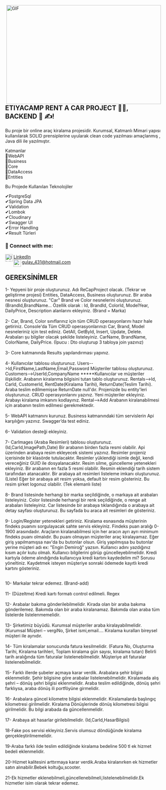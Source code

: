 <img align="right" alt="GIF" src="https://github.com/abhisheknaiidu/abhisheknaiidu/blob/master/code.gif?raw=true" width="500" height="320" />

## ETIYACAMP RENT A CAR PROJECT 👨‍🎓, BACKEND 🚀 ✍!



Bu proje bir online araç kiralama projesidir.
Kurumsal, Katmanlı Mimari yapısı kullanılarak SOLID prensiplerine uyularak clean code yazılması amaçlanmış , Java dili ile yazılmıştır.

Katmanlar <br>
🧷WebAPI  <br>
🧷Business  <br>
🧷Core  <br>
🧷DataAccess  <br>
🧷Entities  <br>


Bu Projede Kullanılan Teknolojiler

✔PostgreSql <br>
✔Spring Data JPA <br>
✔Validation <br>
✔Lombok <br>
✔Cloudinary <br>
✔Swagger UI <br>
✔Error Handling <br>
✔Result Türleri <br>

### 📩 Connect with me:
[linkedin]: https://www.linkedin.com/in/g%C3%BClay-%C5%9Fahin/
<img align="left" alt="linkedin | LinkedIn" width="24px" src="https://raw.githubusercontent.com/peterthehan/peterthehan/master/assets/linkedin.svg" />[LinkedIn]
<br />
gulay_431@hotmail.com
<img align="left"  height="24" width="24" src="https://cdn.jsdelivr.net/npm/simple-icons@v4/icons/gmail.svg" />

## GEREKSİNİMLER

1-
Yepyeni bir proje oluşturunuz. Adı ReCapProject olacak. (Tekrar ve geliştirme projesi)
Entities, DataAccess, Business oluşturunuz.
Bir araba nesnesi oluşturunuz. "Car"
Brand ve Color nesnelerini oluşturunuz.(BrandId,BrandName…
Özellik olarak : Id, BrandId, ColorId, ModelYear, DailyPrice, Description alanlarını ekleyiniz. (Brand = Marka)
<br> <br>
2-
Car, Brand, Color sınıflarınız için tüm CRUD operasyonlarını hazır hale getiriniz.
Console'da Tüm CRUD operasyonlarınızı Car, Brand, Model nesneleriniz için test ediniz. GetAll, GetById, Insert, Update, Delete.
Arabaları şu bilgiler olacak şekilde listeleyiniz. CarName, BrandName, ColorName, DailyPrice. (İpucu : Dto oluşturup 3 tabloya join yazınız)
<br> <br>
3-
Core katmanında Results yapılandırması yapınız.
<br><br>
4-
Kullanıcılar tablosu oluşturunuz. Users-->Id,FirstName,LastName,Email,Password
Müşteriler tablosu oluşturunuz. Customers-->UserId,CompanyName
*****Kullanıcılar ve müşteriler ilişkilidir.
Arabanın kiralanma bilgisini tutan tablo oluşturunuz. Rentals-->Id, CarId, CustomerId, RentDate(Kiralama Tarihi), ReturnDate(Teslim Tarihi). Araba teslim edilmemişse ReturnDate null'dır.
Projenizde bu entity'leri oluşturunuz.
CRUD operasyonlarını yazınız.
Yeni müşteriler ekleyiniz.
Arabayı kiralama imkanını kodlayınız. Rental-->Add
Arabanın kiralanabilmesi için arabanın teslim edilmesi gerekmektedir.
<br><br>
5-
WebAPI katmanını kurunuz.
Business katmanındaki tüm servislerin Api karşılığını yazınız.
Swagger’da test ediniz.
<br><br>
6-
Validation desteği ekleyiniz.
<br><br>
7-
CarImages (Araba Resimleri) tablosu oluşturunuz. (Id,CarId,ImagePath,Date) Bir arabanın birden fazla resmi olabilir.
Api üzerinden arabaya resim ekleyecek sistemi yazınız.
Resimler projeniz içerisinde bir klasörde tutulacaktır. Resimler yüklendiği isimle değil, kendi vereceğiniz GUID ile dosyalanacaktır.
Resim silme, güncelleme yetenekleri ekleyiniz.
Bir arabanın en fazla 5 resmi olabilir.
Resmin eklendiği tarih sistem tarafından atanacaktır.
Bir arabaya ait resimleri listeleme imkanı oluşturunuz. (Liste)
Eğer bir arabaya ait resim yoksa, default bir resim gösteriniz. Bu resim şirket logonuz olabilir. (Tek elemanlı liste)
<br><br>
8-
Brand listesinde herhangi bir marka seçildiğinde, o markaya ait arabaları listeleyiniz.
Color listesinde herhangi bir renk seçildiğinde, o renge ait arabaları listeleyiniz.
Car listesinde bir arabaya tıklandığında o arabaya ait detay sayfası oluşturunuz. Bu sayfada bu araca ait resimleri de gösteriniz.
<br><br>
9-
Login/Register yetenekleri getiriniz.
Kiralama esnasında müşterinin findeks puanını sorgulayacak sahte servis ekleyiniz.
Findeks puan aralığı 0-1900 arasındadır.
Araçların kiralanabilmesi için her aracın ayrı ayrı minimum findeks puanı olmalıdır. Bu puanı olmayan müşteriler araç kiralayamaz.
Eğer giriş yapılmamışsa nav'da bu butonlar olsun. Giriş yapılmışsa bu butonlar yerine müşteri adı ex: "Engin Demiroğ" yazsın.
Kullanıcı adını yazdığınız kısım açılır kutu olmalı.
Kullanıcı bilgilerini görüp güncelleyebilmelidir.
Kredi kartıyla ödeme alındığında kullanıcıya kredi kartını kaydedelim mi? Sorusu yöneltiniz. Kaydetmek isteyen müşteriye sonraki ödemede kayıtlı kredi kartını gösteriniz.
<br><br>

10- Markalar tekrar edemez. (Brand-add)
<br><br>
11- (Düzeltme) Kredi kartı formatı control edilmeli. Regex
<br><br>
12- Arabalar bakıma gönderilebilmelidir.
Kirada olan bir araba bakıma gönderilemez.
Bakımda olan bir araba kiralanamaz.
Bakımda olan araba tüm listelerde listelenmemelidir.
<br><br>
13- Şirketimiz büyüdü. Kurumsal müşteriler araba kiralayabilmelidir. (Kurumsal Müşteri – vergiNo, Şirket ismi,email….
	Kiralama kuralları bireysel müşteri ile aynıdır.
  <br><br>
14- Tüm kiralamalar sonucunda fatura kesilmelidir. (Fatura No, Oluşturma Tarihi, Kiralama tarihleri, Toplam kiralama gün sayısı, kiralama tutarı)
	Belirli tarih aralığında tüm faturalar listelenebilmelidir.
           Müşteriye ait faturalar listelenebilmelidir.
           <br><br>
15- Farklı illerde şubeler açmaya karar verdik. Arabalara şehir bilgisi eklenmelidir.
Şehir bilgisine göre arabalar listelenebilmelidir.
Kiralamada alış şehri – dönüş şehri bilgisi eklenmelidir.
Araba teslim edildiğinde, dönüş şehri farklıysa, araba dönüş ili portföyüne girmelidir.
<br><br>
16- Arabalara güncel kilometre bilgisi eklenmelidir.
Kiralamalarda başlıngıç kilometresi girilmelidir.
Kiralama Dönüşlerinde dönüş kilometresi bilgisi girilmelidir. Bu bilgi arabada da güncellenmelidir.
<br><br>
17- Arabaya ait hasarlar girilebilmelidir. (Id,CarId,HasarBilgisi)
<br><br>
18-Fake pos servisi ekleyiniz.Servis olumsuz döndüğünde kiralama gerçekleştirilmemelidir.
<br><br>
19-Araba farklı ilde teslim edildiğinde kiralama bedeline 500 tl ek hizmet bedeli eklenmelidir.
<br><br>
20-Hizmet kalitesini arttırmaya karar verdik.Araba kiralanırken ek hizmetler satın 
alınabilir.Bebek koltuğu,scooter.
<br><br>
21-Ek hizmetler eklenebilmeli,güncellenebilmeli,listelenebilmelidir.Ek hizmetler isim
olarak tekrar edemez.
